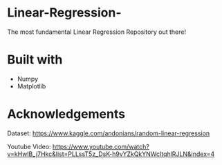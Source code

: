 # Linear-Regression-
The most fundamental Linear Regression Repository out there! 

# Built with 
* Numpy
* Matplotlib

# Acknowledgements
Dataset: https://www.kaggle.com/andonians/random-linear-regression

Youtube Video: https://www.youtube.com/watch?v=kHwlB_j7Hkc&list=PLLssT5z_DsK-h9vYZkQkYNWcItqhlRJLN&index=4
